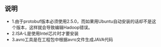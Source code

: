 ## 说明
* 1.由于protobuf版本必须使用2.5.0，而如果用Ubuntu自动安装的话却不是这个版本，这样就会导致编辑Hadoop错误。
* 2.ISA-L是使用Intel芯片时才要安装
* 3.avro工具是在工程包中根据avro文件生成JAVA代码
